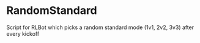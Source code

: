 # RandomStandard
Script for RLBot which picks a random standard mode (1v1, 2v2, 3v3) after every kickoff

